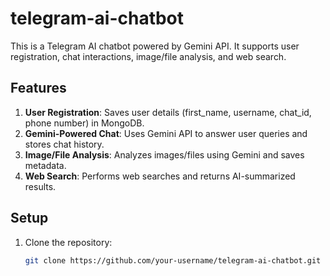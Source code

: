 # telegram-ai-chatbot

This is a Telegram AI chatbot powered by Gemini API. It supports user registration, chat interactions, image/file analysis, and web search.

## Features
1. **User Registration**: Saves user details (first_name, username, chat_id, phone number) in MongoDB.
2. **Gemini-Powered Chat**: Uses Gemini API to answer user queries and stores chat history.
3. **Image/File Analysis**: Analyzes images/files using Gemini and saves metadata.
4. **Web Search**: Performs web searches and returns AI-summarized results.

## Setup
1. Clone the repository:
   ```bash
   git clone https://github.com/your-username/telegram-ai-chatbot.git
